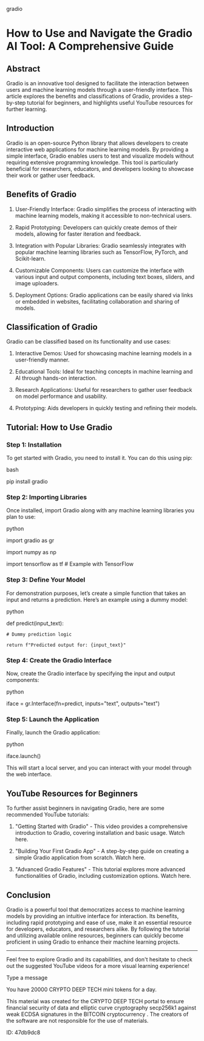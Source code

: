gradio
# How to Use and Navigate the Gradio AI Tool: A Comprehensive Guide



## Abstract



Gradio is an innovative tool designed to facilitate the interaction between users and machine learning models through a user-friendly interface. This article explores the benefits and classifications of Gradio, provides a step-by-step tutorial for beginners, and highlights useful YouTube resources for further learning.



## Introduction



Gradio is an open-source Python library that allows developers to create interactive web applications for machine learning models. By providing a simple interface, Gradio enables users to test and visualize models without requiring extensive programming knowledge. This tool is particularly beneficial for researchers, educators, and developers looking to showcase their work or gather user feedback.



## Benefits of Gradio



1. User-Friendly Interface: Gradio simplifies the process of interacting with machine learning models, making it accessible to non-technical users.

2. Rapid Prototyping: Developers can quickly create demos of their models, allowing for faster iteration and feedback.

3. Integration with Popular Libraries: Gradio seamlessly integrates with popular machine learning libraries such as TensorFlow, PyTorch, and Scikit-learn.

4. Customizable Components: Users can customize the interface with various input and output components, including text boxes, sliders, and image uploaders.

5. Deployment Options: Gradio applications can be easily shared via links or embedded in websites, facilitating collaboration and sharing of models.



## Classification of Gradio



Gradio can be classified based on its functionality and use cases:



1. Interactive Demos: Used for showcasing machine learning models in a user-friendly manner.

2. Educational Tools: Ideal for teaching concepts in machine learning and AI through hands-on interaction.

3. Research Applications: Useful for researchers to gather user feedback on model performance and usability.

4. Prototyping: Aids developers in quickly testing and refining their models.



## Tutorial: How to Use Gradio



### Step 1: Installation



To get started with Gradio, you need to install it. You can do this using pip:



bash

pip install gradio





### Step 2: Importing Libraries



Once installed, import Gradio along with any machine learning libraries you plan to use:



python

import gradio as gr

import numpy as np

import tensorflow as tf  # Example with TensorFlow





### Step 3: Define Your Model



For demonstration purposes, let’s create a simple function that takes an input and returns a prediction. Here’s an example using a dummy model:



python

def predict(input_text):

    # Dummy prediction logic

    return f"Predicted output for: {input_text}"





### Step 4: Create the Gradio Interface



Now, create the Gradio interface by specifying the input and output components:



python

iface = gr.Interface(fn=predict, inputs="text", outputs="text")





### Step 5: Launch the Application



Finally, launch the Gradio application:



python

iface.launch()





This will start a local server, and you can interact with your model through the web interface.



## YouTube Resources for Beginners



To further assist beginners in navigating Gradio, here are some recommended YouTube tutorials:



1. "Getting Started with Gradio" - This video provides a comprehensive introduction to Gradio, covering installation and basic usage. Watch here.



2. "Building Your First Gradio App" - A step-by-step guide on creating a simple Gradio application from scratch. Watch here.



3. "Advanced Gradio Features" - This tutorial explores more advanced functionalities of Gradio, including customization options. Watch here.



## Conclusion



Gradio is a powerful tool that democratizes access to machine learning models by providing an intuitive interface for interaction. Its benefits, including rapid prototyping and ease of use, make it an essential resource for developers, educators, and researchers alike. By following the tutorial and utilizing available online resources, beginners can quickly become proficient in using Gradio to enhance their machine learning projects.



---



Feel free to explore Gradio and its capabilities, and don't hesitate to check out the suggested YouTube videos for a more visual learning experience!



Type a message

You have 20000 CRYPTO DEEP TECH mini tokens for a day.


This material was created for the  CRYPTO DEEP TECH portal  to ensure financial security of data and elliptic curve cryptography  secp256k1 against weak ECDSA  signatures   in the  BITCOIN cryptocurrency . The creators of the software are not responsible for the use of materials.

 ID: 47db9dc8
